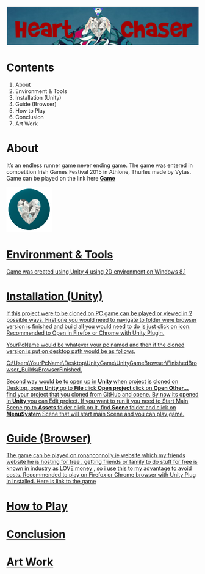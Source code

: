 
![HartChaser Logo](https://github.com/VytasHub/UnityGameBrowser/blob/master/FinishedBrowser/Assets/MainLogo.png "HartChaser")

Contents
====================
1. About
2. Environment & Tools
3. Installation (Unity)
4. Guide (Browser)
5. How to Play
6. Conclusion
7. Art Work  


About
=============
It’s an endless runner game never ending game. The game was entered in competition Irish Games Festival 2015 in Athlone, Thurles made by Vytas.
Game can be played on the link here <a href="http://www.ronanconnolly.ie/unity/heartchaser/game.html"><strong>Game</strong> 

![HartChaser Logo](https://github.com/VytasHub/UnityGameBrowser/blob/master/FinishedBrowser/Assets/gameIcon.png "HartChaser")





Environment & Tools
=============

Game was created using Unity 4 using 2D environment on Windows 8.1 

Installation (Unity)
=============

If this project were to be cloned on PC game can be played or viewed in 2 possible ways. First one you would need to navigate to folder were browser version is finished and build all you would need to do is just click on icon. Recommended to Open in Firefox or Chrome with Unity Plugin.

YourPcName would be whatever your pc named and then if the cloned version is put on desktop path would be as follows.

C:\Users\YourPcName\Desktop\UnityGame\UnityGameBrowser\FinishedBrowser\_Builds\BrowserFinished.

Second way would be to open up in <b>Unity </b>when project is cloned on Desktop, open <b>Unity </b>go to <b>File </b> click <b>Open project </b>click on <b>Open Other… </b>find your project that you cloned from GitHub and opene. By now its opened in <b>Unity </b>you can Edit project. If you want to run it you need to Start Main Scene go to <b>Assets </b>folder click on it, find <b>Scene </b>folder and click on <b>MenuSystem </b>Scene that will start main Scene and you can play  game.

Guide (Browser)
=============

The game can be played on ronanconnolly.ie website which my friends website he is hosting for  free , getting friends or family to do stuff for free is known in industry as LOVE money , so i use this to my advantage to avoid costs. Recommended to play on Firefox or Chrome browser with Unity Plug in Installed. Here is link to the game 

<a href="http://www.ronanconnolly.ie/unity/heartchaser/game.html<strong>Game</strong>">




How to Play
=============

Conclusion
=============

Art Work  
=============


